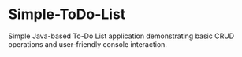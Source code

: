 # Simple-ToDo-List
Simple Java-based To-Do List application demonstrating basic CRUD operations and user-friendly console interaction.
